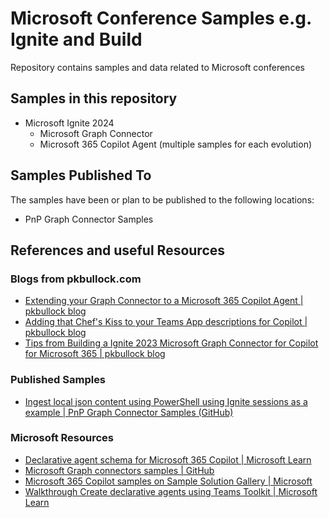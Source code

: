 # Microsoft Conference Samples e.g. Ignite and Build

Repository contains samples and data related to Microsoft conferences

## Samples in this repository

- Microsoft Ignite 2024 
    - Microsoft Graph Connector
    - Microsoft 365 Copilot Agent (multiple samples for each evolution)

## Samples Published To

The samples have been or plan to be published to the following locations:

- PnP Graph Connector Samples


## References and useful Resources

### Blogs from pkbullock.com

- [Extending your Graph Connector to a Microsoft 365 Copilot Agent | pkbullock blog](https://pkbullock.com/blog/2024/extend-graph-connector-to-copilot-agent)
- [Adding that Chef's Kiss to your Teams App descriptions for Copilot | pkbullock blog](https://pkbullock.com/blog/2024/adding-the-chefs-kiss-to-your-teams-app-descriptions-for-copilot)
- [Tips from Building a Ignite 2023 Microsoft Graph Connector for Copilot for Microsoft 365 | pkbullock blog](https://pkbullock.com/blog/2024/tips-building-ignite-session-graph-connector/)

### Published Samples

- [Ingest local json content using PowerShell using Ignite sessions as a example | PnP Graph Connector Samples (GitHub)](https://github.com/pnp/graph-connectors-samples/tree/main/samples/powershell-json-ignite)

### Microsoft Resources

- [Declarative agent schema for Microsoft 365 Copilot | Microsoft Learn](https://learn.microsoft.com/en-us/microsoft-365-copilot/extensibility/declarative-agent-manifest?WT.mc_id=M365-MVP-5003816)
- [Microsoft Graph connectors samples | GitHub](https://github.com/pnp/graph-connectors-samples/tree/main)
- [Microsoft 365 Copilot samples on Sample Solution Gallery | Microsoft](https://adoption.microsoft.com/en-us/sample-solution-gallery/?keyword=&sort-by=updateDateTime-true&page=1&product=Microsoft+365+Copilot&WT.mc_id=M365-MVP-5003816)
- [Walkthrough Create declarative agents using Teams Toolkit | Microsoft Learn](https://learn.microsoft.com/en-us/microsoft-365-copilot/extensibility/build-declarative-agents?WT.mc_id=M365-MVP-5003816)
